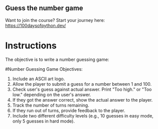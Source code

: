 ## Guess the number game
Want to join the course? Start your journey here:   https://100daysofpython.dev/


# Instructions

The objective is to write a number guessing game:

#Number Guessing Game Objectives:

1. Include an ASCII art logo.
2. Allow the player to submit a guess for a number between 1 and 100.
3. Check user's guess against actual answer. Print "Too high." or "Too low." depending on the user's answer. 
4. If they got the answer correct, show the actual answer to the player.
5. Track the number of turns remaining.
6. If they run out of turns, provide feedback to the player. 
7. Include two different difficulty levels (e.g., 10 guesses in easy mode, only 5 guesses in hard mode).


